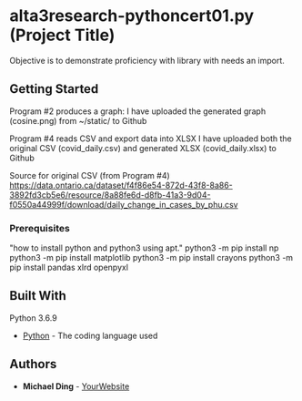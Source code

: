 # alta3research-pythoncert01.py (Project Title)
Objective is to demonstrate proficiency with library with needs an import.

## Getting Started
Program #2 produces a graph:
    I have uploaded the generated graph (cosine.png) from ~/static/ to Github

Program #4 reads CSV and export data into XLSX
    I have uploaded both the original CSV (covid_daily.csv) and generated XLSX (covid_daily.xlsx) to Github

Source for original CSV (from Program #4)
https://data.ontario.ca/dataset/f4f86e54-872d-43f8-8a86-3892fd3cb5e6/resource/8a88fe6d-d8fb-41a3-9d04-f0550a44999f/download/daily_change_in_cases_by_phu.csv

### Prerequisites
"how to install python and python3 using apt."
python3 -m pip install np
python3 -m pip install matplotlib
python3 -m pip install crayons
python3 -m pip install pandas xlrd openpyxl

## Built With
Python 3.6.9

* [Python](https://www.python.org/) - The coding language used

## Authors

* **Michael Ding** -  [YourWebsite](https://github.com/mdcc1700/mycode/tree/main/alta3research-python-cert/)
